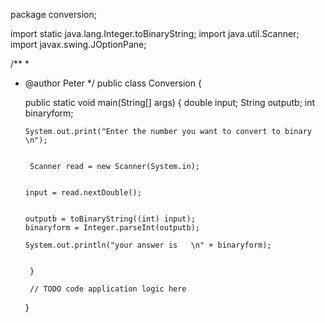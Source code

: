 
package conversion;

import static java.lang.Integer.toBinaryString;
import java.util.Scanner;
import javax.swing.JOptionPane;

/**
 *
 * @author Peter
 */
public class Conversion {

  
    public static void main(String[] args) {
         double input;
  String outputb;
   int binaryform;
         
        
        
       System.out.print("Enter the number you want to convert to binary \n");

       
        Scanner read = new Scanner(System.in);
       
        
       input = read.nextDouble();
       
       
       outputb = toBinaryString((int) input);
       binaryform = Integer.parseInt(outputb);
       
       System.out.println("your answer is   \n" + binaryform);
       
                  
        }
       
        // TODO code application logic here
    }

  
    

